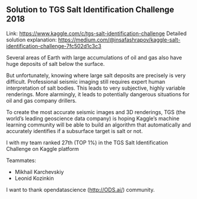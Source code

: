 ## Solution to TGS Salt Identification Challenge 2018

Link: https://www.kaggle.com/c/tgs-salt-identification-challenge
Detailed solution explanation: https://medium.com/@insafashrapov/kaggle-salt-identification-challenge-7fc502d1c3c3

Several areas of Earth with large accumulations of oil and gas also have huge deposits of salt below the surface.

But unfortunately, knowing where large salt deposits are precisely is very difficult. Professional seismic imaging still requires expert human interpretation of salt bodies. This leads to very subjective, highly variable renderings. More alarmingly, it leads to potentially dangerous situations for oil and gas company drillers.

To create the most accurate seismic images and 3D renderings, TGS (the world’s leading geoscience data company) is hoping Kaggle’s machine learning community will be able to build an algorithm that automatically and accurately identifies if a subsurface target is salt or not.

I with my team ranked 27th (TOP 1%) in the TGS Salt Identification Challenge on Kaggle platform



Teammates:

* Mikhail Karchevskiy
* Leonid Kozinkin
 
I want to thank opendatascience (http://ODS.ai/) community.

